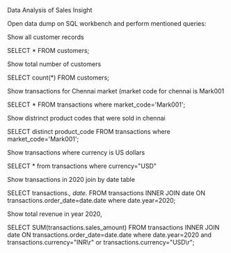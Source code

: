 Data Analysis of Sales Insight

Open data dump on SQL workbench and perform mentioned queries:

  Show all customer records

  SELECT * FROM customers;

  Show total number of customers

  SELECT count(*) FROM customers;

  Show transactions for Chennai market (market code for chennai is Mark001

  SELECT * FROM transactions where market_code='Mark001';

  Show distrinct product codes that were sold in chennai

  SELECT distinct product_code FROM transactions where market_code='Mark001';

  Show transactions where currency is US dollars

  SELECT * from transactions where currency="USD"

  Show transactions in 2020 join by date table

  SELECT transactions.*, date.* FROM transactions INNER JOIN date ON transactions.order_date=date.date where date.year=2020;

  Show total revenue in year 2020,

  SELECT SUM(transactions.sales_amount) FROM transactions INNER JOIN date ON transactions.order_date=date.date where date.year=2020 and transactions.currency="INR\r" or transactions.currency="USD\r";

